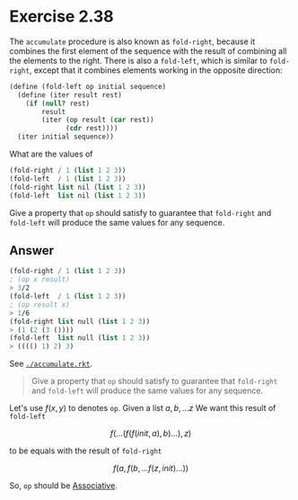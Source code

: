# Exercise 2.38

The `accumulate` procedure is also known as `fold-right`, because it combines
the first element of the sequence with the result of combining all the elements
to the right. There is also a `fold-left`, which is similar to `fold-right`,
except that it combines elements working in the opposite direction:

```scheme
(define (fold-left op initial sequence)
  (define (iter result rest)
    (if (null? rest)
        result
        (iter (op result (car rest))
              (cdr rest))))
  (iter initial sequence))
```

What are the values of

```scheme
(fold-right / 1 (list 1 2 3))
(fold-left  / 1 (list 1 2 3))
(fold-right list nil (list 1 2 3))
(fold-left  list nil (list 1 2 3))
```

Give a property that `op` should satisfy to guarantee that `fold-right` and
`fold-left` will produce the same values for any sequence.

## Answer

```scheme
(fold-right / 1 (list 1 2 3))
; (op x result)
> 3/2
(fold-left  / 1 (list 1 2 3))
; (op result x)
> 1/6
(fold-right list null (list 1 2 3))
> (1 (2 (3 ())))
(fold-left  list null (list 1 2 3))
> (((() 1) 2) 3)
```

See [`./accumulate.rkt`](./accumulate.rkt).

> Give a property that `op` should satisfy to guarantee that `fold-right` and
> `fold-left` will produce the same values for any sequence.

Let's use $f(x, y)$ to denotes `op`. Given a list $a, b, ... z$ We want this
result of `fold-left`

$$
f(\ldots (f(f(init, a), b)\ldots), z)
$$

to be equals with the result of `fold-right`

$$
f(a, f(b, \ldots f(z, init)\ldots))
$$

So, `op` should be [Associative][asso].

[asso]: https://en.wikipedia.org/wiki/Associative_property
